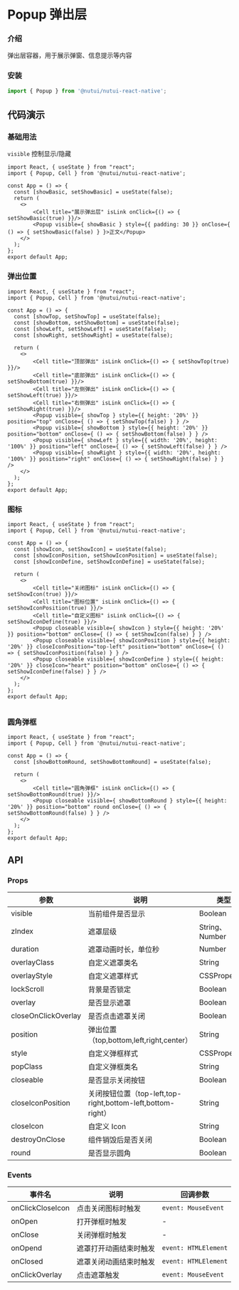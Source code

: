 # Popup 弹出层

### 介绍

弹出层容器，用于展示弹窗、信息提示等内容

### 安装

```javascript
import { Popup } from '@nutui/nutui-react-native';
```

## 代码演示

### 基础用法

`visible` 控制显示/隐藏

```SnackPlayer name=Popup
import React, { useState } from "react";
import { Popup, Cell } from '@nutui/nutui-react-native';

const App = () => {
  const [showBasic, setShowBasic] = useState(false);
  return (
    <>
        <Cell title="展示弹出层" isLink onClick={() => { setShowBasic(true) }}/>
        <Popup visible={ showBasic } style={{ padding: 30 }} onClose={ () => { setShowBasic(false) } }>正文</Popup>
    </>
  );
};
export default App;

```

### 弹出位置

```SnackPlayer name=Popup
import React, { useState } from "react";
import { Popup, Cell } from '@nutui/nutui-react-native';

const App = () => {
  const [showTop, setShowTop] = useState(false);
  const [showBottom, setShowBottom] = useState(false);
  const [showLeft, setShowLeft] = useState(false);
  const [showRight, setShowRight] = useState(false);

  return (
    <>
        <Cell title="顶部弹出" isLink onClick={() => { setShowTop(true) }}/>
        <Cell title="底部弹出" isLink onClick={() => { setShowBottom(true) }}/>
        <Cell title="左侧弹出" isLink onClick={() => { setShowLeft(true) }}/>
        <Cell title="右侧弹出" isLink onClick={() => { setShowRight(true) }}/>
        <Popup visible={ showTop } style={{ height: '20%' }} position="top" onClose={ () => { setShowTop(false) } } />
        <Popup visible={ showBottom } style={{ height: '20%' }} position="bottom" onClose={ () => { setShowBottom(false) } } />
        <Popup visible={ showLeft } style={{ width: '20%', height: '100%' }} position="left" onClose={ () => { setShowLeft(false) } } />
        <Popup visible={ showRight } style={{ width: '20%', height: '100%' }} position="right" onClose={ () => { setShowRight(false) } } />
    </>
  );
};
export default App;

```

### 图标

```SnackPlayer name=Popup
import React, { useState } from "react";
import { Popup, Cell } from '@nutui/nutui-react-native';

const App = () => {
  const [showIcon, setShowIcon] = useState(false);
  const [showIconPosition, setShowIconPosition] = useState(false);
  const [showIconDefine, setShowIconDefine] = useState(false);

  return (
    <>
        <Cell title="关闭图标" isLink onClick={() => { setShowIcon(true) }}/>
        <Cell title="图标位置" isLink onClick={() => { setShowIconPosition(true) }}/>
        <Cell title="自定义图标" isLink onClick={() => { setShowIconDefine(true) }}/>
        <Popup closeable visible={ showIcon } style={{ height: '20%' }} position="bottom" onClose={ () => { setShowIcon(false) } } />
        <Popup closeable visible={ showIconPosition } style={{ height: '20%' }} closeIconPosition="top-left" position="bottom" onClose={ () => { setShowIconPosition(false) } } />
        <Popup closeable visible={ showIconDefine } style={{ height: '20%' }} closeIcon="heart" position="bottom" onClose={ () => { setShowIconDefine(false) } } />
    </>
  );
};
export default App;


```

### 圆角弹框

```SnackPlayer name=Popup
import React, { useState } from "react";
import { Popup, Cell } from '@nutui/nutui-react-native';

const App = () => {
  const [showBottomRound, setShowBottomRound] = useState(false);

  return (
    <>
        <Cell title="圆角弹框" isLink onClick={() => { setShowBottomRound(true) }}/>
        <Popup closeable visible={ showBottomRound } style={{ height: '20%' }} position="bottom" round onClose={ () => { setShowBottomRound(false) } } />
    </>
  );
};
export default App;
```

## API

### Props

| 参数                | 说明                                                        | 类型                                    | 默认值        |
| ------------------- | ----------------------------------------------------------- | --------------------------------------- | ------------- |
| visible             | 当前组件是否显示                                            | Boolean                                 | `false`       |
| zIndex              | 遮罩层级                                                    | String、Number                          | `2000`        |
| duration            | 遮罩动画时长，单位秒                                        | Number                                  | `0.3`         |
| overlayClass        | 自定义遮罩类名                                              | String                                  | -             |
| overlayStyle        | 自定义遮罩样式                                              | CSSProperties                           | -             |
| lockScroll          | 背景是否锁定                                                | Boolean                                 | `true`        |
| overlay             | 是否显示遮罩                                                | Boolean                                 | `true`        |
| closeOnClickOverlay | 是否点击遮罩关闭                                            | Boolean                                 | `true`        |
| position            | 弹出位置（top,bottom,left,right,center）                    | String                                  | `"center"`    |
| style               | 自定义弹框样式                                              | CSSProperties                           | -             |
| popClass            | 自定义弹框类名                                              | String                                  | -             |
| closeable           | 是否显示关闭按钮                                            | Boolean                                 | `false`       |
| closeIconPosition   | 关闭按钮位置（top-left,top-right,bottom-left,bottom-right） | String                                  | `"top-right"` |
| closeIcon           | 自定义 Icon                                                 | String                                  | `"close"`     |
| destroyOnClose      | 组件销毁后是否关闭                                          | Boolean                                 | `true`        |
| round               | 是否显示圆角                                                | Boolean                                 | `false`       |

### Events

| 事件名           | 说明                   | 回调参数             |
| ---------------- | ---------------------- | -------------------- |
| onClickCloseIcon | 点击关闭图标时触发     | `event: MouseEvent`  |
| onOpen           | 打开弹框时触发         | -                    |
| onClose          | 关闭弹框时触发         | -                    |
| onOpend          | 遮罩打开动画结束时触发 | `event: HTMLElement` |
| onClosed         | 遮罩关闭动画结束时触发 | `event: HTMLElement` |
| onClickOverlay   | 点击遮罩触发           | `event: MouseEvent`  |
